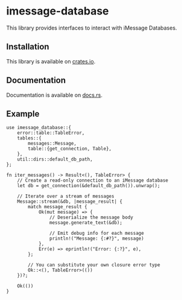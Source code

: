 # imessage-database

This library provides interfaces to interact with iMessage Databases.

## Installation

This library is available on [crates.io](https://crates.io/crates/imessage-database).

## Documentation

Documentation is available on [docs.rs](https://docs.rs/imessage-database/).

## Example

```rust,no_run
use imessage_database::{
    error::table::TableError,
    tables::{
        messages::Message,
        table::{get_connection, Table},
    },
    util::dirs::default_db_path,
};

fn iter_messages() -> Result<(), TableError> {
    // Create a read-only connection to an iMessage database
    let db = get_connection(&default_db_path()).unwrap();

    // Iterate over a stream of messages
    Message::stream(&db, |message_result| {
        match message_result {
            Ok(mut message) => {
                // Deserialize the message body
                message.generate_text(&db);

                // Emit debug info for each message
                println!("Message: {:#?}", message)
            },
            Err(e) => eprintln!("Error: {:?}", e),
        };

        // You can substitute your own closure error type
        Ok::<(), TableError>(())
    })?;

    Ok(())
}
```
